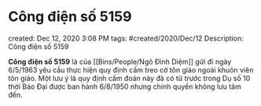 # Công điện số 5159

created: Dec 12, 2020 3:08 PM
tags: #created/2020/Dec/12
Description: Công điện số 5159

**Công điện số 5159** là của [[Bins/People/Ngô Đình Diệm]] gửi đi ngày 6/5/1963 yêu cầu thực hiện quy định cấm treo cờ tôn giáo ngoài khuôn viên tôn giáo. Một lưu ý là quy định cấm đoán này đã có từ trước trong Dụ số 10 thời Bảo Đại được ban hành 6/8/1950 nhưng chính quyền không lưu tâm đến.